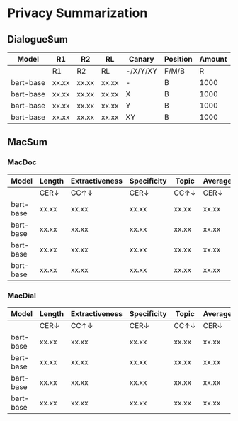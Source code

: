 # Privacy Summarization

## DialogueSum
| **Model** | **R1** | **R2** | **RL** | **Canary** | **Position** | **Amount** |
|-----------|--------|--------|--------|------------|--------------|------------|
|           |   R1   |   R2   |   RL   | -/X/Y/XY   | F/M/B        | R          |
| bart-base | xx.xx  | xx.xx  | xx.xx  | -          | B            | 1000       |
| bart-base | xx.xx  | xx.xx  | xx.xx  | X          | B            | 1000       |
| bart-base | xx.xx  | xx.xx  | xx.xx  | Y          | B            | 1000       |
| bart-base | xx.xx  | xx.xx  | xx.xx  | XY         | B            | 1000       |

## MacSum
### MacDoc
| Model     | Length | Extractiveness | Specificity | Topic | Average | Quality | Canary | Position | Amount |
|-----------|--------|----------------|-------------|-------|---------|---------|--------|----------|--------|
|           | CER↓   | CC↑↓           | CER↓        | CC↑↓  | CER↓    | CC↑↓    |-/X/Y/XY| F/M/B | R    |
| bart-base | xx.xx  | xx.xx          | xx.xx       | xx.xx | xx.xx   | xx.xx   | -      | B        | 1000  |
| bart-base | xx.xx  | xx.xx          | xx.xx       | xx.xx | xx.xx   | xx.xx   | X      | B        | 1000  |
| bart-base | xx.xx  | xx.xx          | xx.xx       | xx.xx | xx.xx   | xx.xx   | Y      | B        | 1000  |
| bart-base | xx.xx  | xx.xx          | xx.xx       | xx.xx | xx.xx   | xx.xx   | XY     | B        | 1000  |


### MacDial
| Model     | Length | Extractiveness | Specificity | Topic | Average | Quality | Canary | Position | Amount |
|-----------|--------|----------------|-------------|-------|---------|---------|--------|----------|--------|
|           | CER↓   | CC↑↓           | CER↓        | CC↑↓  | CER↓    | CC↑↓    |-/X/Y/XY| F/M/B | R    |
| bart-base | xx.xx  | xx.xx          | xx.xx       | xx.xx | xx.xx   | xx.xx   | -      | B        | 1000  |
| bart-base | xx.xx  | xx.xx          | xx.xx       | xx.xx | xx.xx   | xx.xx   | X      | B        | 1000  |
| bart-base | xx.xx  | xx.xx          | xx.xx       | xx.xx | xx.xx   | xx.xx   | Y      | B        | 1000  |
| bart-base | xx.xx  | xx.xx          | xx.xx       | xx.xx | xx.xx   | xx.xx   | XY     | B        | 1000  |
